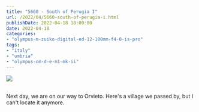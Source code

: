 ```yaml
---
title: "5660 - South of Perugia I"
url: /2022/04/5660-south-of-perugia-i.html
publishDate: 2022-04-18 18:00:00
date: 2022-04-18
categories:
- "olympus-m-zuiko-digital-ed-12-100mm-f4-0-is-pro"
tags:
- "italy"
- "umbria"
- "olympus-om-d-e-m1-mk-ii"
---
```

<div class="container">
<div class="center"><a target="_blank" href="https://d25zfm9zpd7gm5.cloudfront.net/1200x1200/2019/20190905_094705_lr.jpg"><img class="webfeedsFeaturedVisual" src="https://d25zfm9zpd7gm5.cloudfront.net/0600x0600/2019/20190905_094705_lr.jpg" /></a></div>
</div>
<br />

Next day, we are on our way to Orvieto. Here's a village we
passed by, but I can't locate it anymore.
